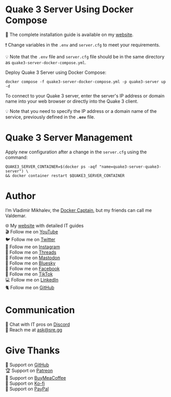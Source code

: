 # Quake 3 Server Using Docker Compose

📙 The complete installation guide is available on my [website](https://www.heyvaldemar.com/install-quake-3-server-using-docker-compose/).

❗ Change variables in the `.env` and `server.cfg` to meet your requirements.

💡 Note that the `.env` file and `server.cfg` file should be in the same directory as `quake3-server-docker-compose.yml`.

Deploy Quake 3 Server using Docker Compose:

`docker compose -f quake3-server-docker-compose.yml -p quake3-server up -d`

To connect to your Quake 3 server, enter the server's IP address or domain name into your web browser or directly into the Quake 3 client.

💡 Note that you need to specify the IP address or a domain name of the service, previously defined in the **`.env`** file.

# Quake 3 Server Management

Apply new configuration after a change in the `server.cfg` using the command:

```
QUAKE3_SERVER_CONTAINER=$(docker ps -aqf "name=quake3-server-quake3-server") \
&& docker container restart $QUAKE3_SERVER_CONTAINER
```

# Author

I’m Vladimir Mikhalev, the [Docker Captain](https://www.docker.com/captains/vladimir-mikhalev/), but my friends can call me Valdemar.

🌐 My [website](https://www.heyvaldemar.com/) with detailed IT guides\
🎬 Follow me on [YouTube](https://www.youtube.com/channel/UCf85kQ0u1sYTTTyKVpxrlyQ?sub_confirmation=1)\
🐦 Follow me on [Twitter](https://twitter.com/heyValdemar)\
🎨 Follow me on [Instagram](https://www.instagram.com/heyvaldemar/)\
🧵 Follow me on [Threads](https://www.threads.net/@heyvaldemar)\
🐘 Follow me on [Mastodon](https://hachyderm.io/@heyValdemar)\
🧊 Follow me on [Bluesky](https://bsky.app/profile/heyvaldemar.bsky.social)\
🎸 Follow me on [Facebook](https://www.facebook.com/heyValdemarFB/)\
🎥 Follow me on [TikTok](https://www.tiktok.com/@heyvaldemar)\
💻 Follow me on [LinkedIn](https://www.linkedin.com/in/heyvaldemar/)\
🐈 Follow me on [GitHub](https://github.com/heyvaldemar)

# Communication

👾 Chat with IT pros on [Discord](https://discord.gg/AJQGCCBcqf)\
📧 Reach me at ask@sre.gg

# Give Thanks

💎 Support on [GitHub](https://github.com/sponsors/heyValdemar)\
🏆 Support on [Patreon](https://www.patreon.com/heyValdemar)\
🥤 Support on [BuyMeaCoffee](https://www.buymeacoffee.com/heyValdemar)\
🍪 Support on [Ko-fi](https://ko-fi.com/heyValdemar)\
💖 Support on [PayPal](https://www.paypal.com/paypalme/heyValdemarCOM)
